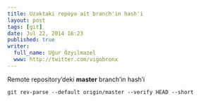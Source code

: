 ```yaml
---
title: Uzaktaki repoya ait branch'in hash'i
layout: post
tags: [git]
date: Jul 22, 2014 16:23
published: true
writer:
  full_name: Uğur Özyılmazel
  www: http://twitter.com/vigobronx
---
```

Remote repository’deki **master** branch’in hash’i

    git rev-parse --default origin/master --verify HEAD --short